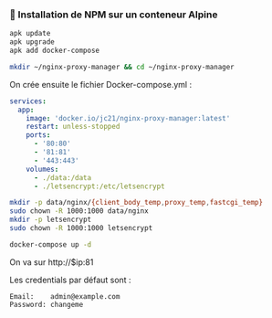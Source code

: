 ### 🚀 Installation de NPM sur un conteneur Alpine

```bash
apk update
apk upgrade
apk add docker-compose
```

```bash
mkdir ~/nginx-proxy-manager && cd ~/nginx-proxy-manager
```

On crée ensuite le fichier Docker-compose.yml :

```yml
services:
  app:
    image: 'docker.io/jc21/nginx-proxy-manager:latest'
    restart: unless-stopped
    ports:
      - '80:80'
      - '81:81'
      - '443:443'
    volumes:
      - ./data:/data
      - ./letsencrypt:/etc/letsencrypt
```

```bash
mkdir -p data/nginx/{client_body_temp,proxy_temp,fastcgi_temp}
sudo chown -R 1000:1000 data/nginx
mkdir -p letsencrypt
sudo chown -R 1000:1000 letsencrypt
```

```bash
docker-compose up -d
```

On va sur http://$ip:81

Les credentials par défaut sont : 

```
Email:    admin@example.com
Password: changeme
```

